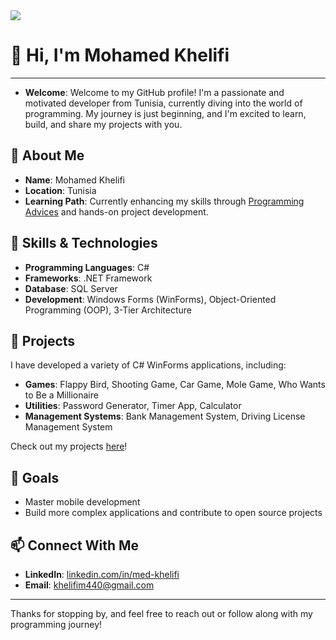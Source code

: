 <img src="https://raw.githubusercontent.com/TheBSD/StandWithPalestine/main/banner-no-action.svg">

# 👋 Hi, I'm Mohamed Khelifi
---
- **Welcome**: Welcome to my GitHub profile! I'm a passionate and motivated developer from Tunisia, currently diving into the world of programming. My journey is just beginning, and I'm excited to learn, build, and share my projects with you.

## 🚀 About Me
- **Name**: Mohamed Khelifi
- **Location**: Tunisia
- **Learning Path**: Currently enhancing my skills through [Programming Advices](https://programmingadvices.com/) and hands-on project development.

## 🧰 Skills & Technologies
- **Programming Languages**: C#
- **Frameworks**: .NET Framework
- **Database**: SQL Server
- **Development**: Windows Forms (WinForms), Object-Oriented Programming (OOP), 3-Tier Architecture

## 📝 Projects
I have developed a variety of C# WinForms applications, including:
- **Games**: Flappy Bird, Shooting Game, Car Game, Mole Game, Who Wants to Be a Millionaire
- **Utilities**: Password Generator, Timer App, Calculator
- **Management Systems**: Bank Management System, Driving License Management System

Check out my projects [here](https://github.com/med-khelifi/C-WinformsProjects.git)!

## 🎯 Goals
- Master mobile development
- Build more complex applications and contribute to open source projects

## 📫 Connect With Me
- **LinkedIn**: [linkedin.com/in/med-khelifi](#)
- **Email**: [khelifim440@gmail.com](#)

---

Thanks for stopping by, and feel free to reach out or follow along with my programming journey!
